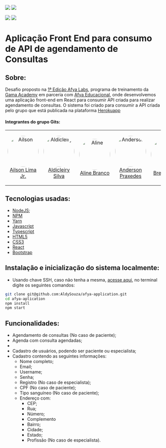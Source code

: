![](https://img.shields.io/badge/FrontEnd-HTM/CSS/JavaScript/React-green)
![](https://img.shields.io/badge/Security-jsonwebtoken-green)

![](https://afya.gama.academy/wp-content/uploads/2021/04/logo-afya-labs.png) 
![](https://assets.website-files.com/5ff79f3ebebf6b12f6b7747f/5ffe04fc6284b7e90070d985_logo-gama-academy-p-500.png)

# Aplicação Front End para consumo de API de agendamento de Consultas

## Sobre:

  Desafio proposto na [1ª Edição Afya Labs](https://afya.gama.academy), programa de treinamento da [Gama Academy](https://www.gama.academy/) em parceria com [Afya Educacional](https://afya.com.br/), onde desenvolvemos uma aplicação front-end em React para consumir API criada para realizar agendamento de consultas.
  O sistema foi criado para consumir a API criada pelo grupo que está publicada na plataforma [Herokuapp](https://afya-backend.herokuapp.com/)
  
#### Integrantes do grupo Gits:

|||||||
|-|-|-|-|-|-|
|<p align="center"><img style="border-radius: 100px" width="100px" src="https://avatars.githubusercontent.com/u/67612672?v=4"  alt="Ailson" /><br />[Ailson Lima Jr.][ailsonjr] </p>|<p align="center"><img style="border-radius: 100px" width="100px" src="https://avatars.githubusercontent.com/u/60198926?v=4"  alt="Aldicleiry" /><br />[Aldicleiry Silva][AldySouza] </p>|<p align="center"><img style="border-radius: 100px" width="100px" src="https://avatars.githubusercontent.com/u/79863993?v=4" alt="Aline" width="100px"/><br />[Aline Branco][alinebw]  </p>|<p align="center"><img style="border-radius: 100px" width="100px" src="https://avatars.githubusercontent.com/u/29051982?s=400&u=9075f45ce5450c21e5fbab326df6534333be3126&v=4"  alt="Anderson"/><br />[Anderson Praxedes][andersonprax] </p>|<p align="center"><img style="border-radius: 100px" width="100px" src="https://avatars.githubusercontent.com/u/46490801?v=4"  alt="Breno"/><br />[Breno Cota][brenogcota] </p>|<p align="center"><img style="border-radius: 100px" width="100px" src="https://avatars.githubusercontent.com/u/69769953?v=4"  alt="Eduardo" /><br />[Eduardo Silva][EduardoRS78] </p>|

## Tecnologias usadas:
- [NodeJS](https://nodejs.org/en/);
- [NPM](https://www.npmjs.com/)
- [Yarn](https://yarnpkg.com/)
- [Javascript](https://developer.mozilla.org/pt-BR/docs/Web/JavaScript)
- [Typescript](https://www.typescriptlang.org/)
- [HTML5](https://developer.mozilla.org/pt-BR/docs/Web/HTML)
- [CSS3](https://developer.mozilla.org/pt-BR/docs/Web/CSS)
- [React](https://pt-br.reactjs.org/)
- [Bootstrap](https://getbootstrap.com/)

## Instalação e inicialização do sistema localmente:

- Usando chave SSH, caso não tenha a mesma,  [acesse aqui](https://docs.github.com/pt/github/authenticating-to-github/connecting-to-github-with-ssh/generating-a-new-ssh-key-and-adding-it-to-the-ssh-agent), no terminal digite os seguintes comandos:

```sh
git clone git@github.com:AldySouza/afya-application.git
cd afya-aplication
npm install
npm start
```

## Funcionalidades:

- Agendamento de consultas (No caso de paciente);
- Agenda com consulta agendadas;
- 
- Cadastro de usuários, podendo ser paciente ou especialista;
- Cadastro contendo as seguintes informações:
  - Nome completo;
  - Email;
  - Username;
  - Senha;
  - Registro (No caso de especialista);
  - CPF (No caso de paciente);
  - Tipo sanguíneo (No caso de paciente);
  - Endereço com:
    - CEP;
    - Rua;
    - Número;
    - Complemento
    - Bairro;
    - Cidade;
    - Estado;
    - Profissão (No caso de especialista).



[ailsonjr]:https://github.com/ailsonjr
[AldySouza]:https://github.com/AldySouza
[alinebw]:https://github.com/alinebw
[andersonprax]:https://github.com/andersonprax
[brenogcota]:https://github.com/brenogcota
[EduardoRS78]:https://github.com/EduardoRS78
